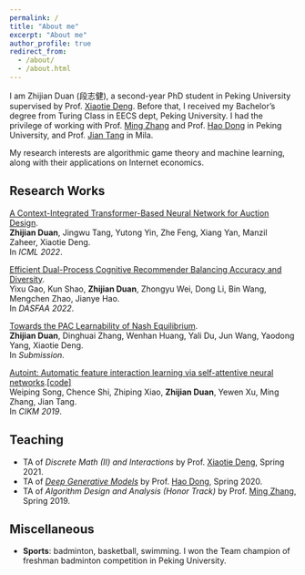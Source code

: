 ```yaml
---
permalink: /
title: "About me"
excerpt: "About me"
author_profile: true
redirect_from: 
  - /about/
  - /about.html
---
```


I am Zhijian Duan (段志健), a second-year PhD student in Peking University supervised by Prof. [Xiaotie Deng](https://cfcs.pku.edu.cn/english/people/faculty/xiaotiedeng/index.htm). Before that, I received my Bachelor’s degree from Turing Class in EECS dept, Peking University. I had the privilege of working with Prof. [Ming Zhang](http://net.pku.edu.cn/dlib/mzhang/) and Prof. [Hao Dong](https://zsdonghao.github.io/) in Peking University, and Prof. [Jian Tang](https://jian-tang.com/) in Mila.

My research interests are algorithmic game theory and machine learning, along with their applications on Internet economics.

## Research Works
[A Context-Integrated Transformer-Based Neural Network for Auction Design](https://arxiv.org/abs/2201.12489).  
**Zhijian Duan**, Jingwu Tang, Yutong Yin, Zhe Feng, Xiang Yan, Manzil Zaheer, Xiaotie Deng.  
In *ICML 2022*.

[Efficient Dual-Process Cognitive Recommender Balancing Accuracy and Diversity](https://link.springer.com/chapter/10.1007/978-3-031-00129-1_33).  
Yixu Gao, Kun Shao, **Zhijian Duan**, Zhongyu Wei, Dong Li, Bin Wang, Mengchen Zhao, Jianye Hao.  
In *DASFAA 2022*.

[Towards the PAC Learnability of Nash Equilibrium](https://arxiv.org/abs/2108.07472).  
**Zhijian Duan**, Dinghuai Zhang, Wenhan Huang, Yali Du, Jun Wang, Yaodong Yang, Xiaotie Deng.  
In *Submission*.

<!-- [Factorization Asset Pricing](https://papers.ssrn.com/sol3/papers.cfm?abstract_id=3940074)  
**Zhijian Duan**, Zhili Gong, Qian Qi.  
In *Submission*. -->

<!-- [Role-Wise Data Augmentation for Knowledge Distillation](https://arxiv.org/abs/2004.08861).[[code]](https://github.com/bigaidream-projects/role-kd)  
Jie Fu\*, Xue Geng\*, **Zhijian Duan**, Bohan Zhuang, Xingdi Yuan, Adam Trischler, Jie Lin, Chris Pal, Hao Dong. -->

<!-- [Ekar: An Explainable Method for Knowledge Aware Recommendation](https://arxiv.org/abs/1906.09506).
Weiping Song\*, **Zhijian Duan**\*, Ziqing Yang, Hao Zhu, Ming Zhang, Jian Tang. -->

[Autoint: Automatic feature interaction learning via self-attentive neural networks](https://arxiv.org/abs/1810.11921).[[code]](https://github.com/shichence/AutoInt)  
Weiping Song, Chence Shi, Zhiping Xiao, **Zhijian Duan**, Yewen Xu, Ming Zhang, Jian Tang.  
In *CIKM 2019*.

<!-- ( * denotes equal contribution) -->

## Teaching
* TA of _Discrete Math (II) and Interactions_ by Prof. [Xiaotie Deng](https://cfcs.pku.edu.cn/english/people/faculty/xiaotiedeng/index.htm), Spring 2021.  
* TA of [_Deep Generative Models_](https://deep-generative-models.github.io/) by Prof. [Hao Dong](https://zsdonghao.github.io/), Spring 2020.  
* TA of _Algorithm Design and Analysis (Honor Track)_ by Prof. [Ming Zhang](http://net.pku.edu.cn/dlib/mzhang/), Spring 2019.  

## Miscellaneous
* **Sports**: badminton, basketball, swimming. I won the Team champion of freshman badminton competition in Peking University. 
